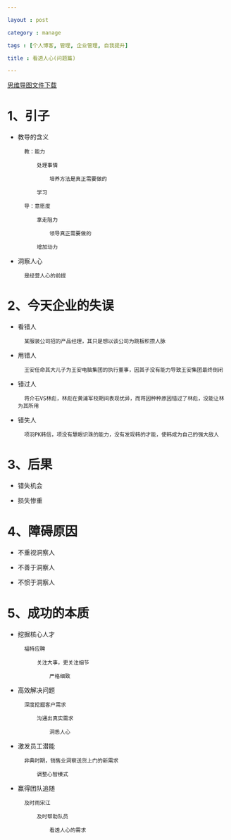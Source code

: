 ```yaml
---

layout : post

category : manage

tags : [个人博客, 管理, 企业管理, 自我提升]

title : 看透人心(问题篇)

---
```


[思维导图文件下载](https://docs.google.com/file/d/0B6K98da0px63UE82Tk5YUEVvQUk/edit)

# 1、引子

- 教导的含义

        教：能力

            处理事情

                培养方法是真正需要做的

            学习

        导：意愿度

            拿走阻力

                领导真正需要做的

            增加动力

- 洞察人心

        是经营人心的前提

# 2、今天企业的失误

- 看错人

        某服装公司招的产品经理，其只是想以该公司为跳板积攒人脉

- 用错人

        王安任命其大儿子为王安电脑集团的执行董事，因其子没有能力导致王安集团最终倒闭

- 错过人

        蒋介石VS林彪，林彪在黄浦军校期间表现优异，而蒋因种种原因错过了林彪，没能让林为其所用

- 错失人

        项羽PK韩信，项没有慧眼识珠的能力，没有发现韩的才能，使韩成为自己的强大敌人

# 3、后果

- 错失机会

- 损失惨重

# 4、障碍原因

- 不重视洞察人

- 不善于洞察人

- 不惯于洞察人

# 5、成功的本质

- 挖掘核心人才

        福特应聘

            关注大事，更关注细节

                严格细致

- 高效解决问题

        深度挖掘客户需求

            沟通出真实需求

                洞悉人心

- 激发员工潜能

        非典时期，销售业洞察送货上门的新需求

            调整心智模式

- 赢得团队追随

        及时雨宋江

            及时帮助队员

                看透人心的需求